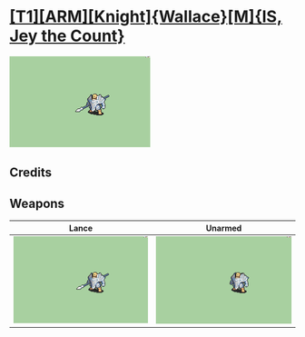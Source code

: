 # [\[T1\]\[ARM\]\[Knight\]{Wallace}\[M\]{IS, Jey the Count}](./)

<img src="./2.%20Lance/Lance_000.png" alt="[T1][ARM][Knight]{Wallace}[M]{IS, Jey the Count} standing" />

## Credits



## Weapons


|Lance |Unarmed |
|  :---: | :---: |
| <img alt="Lance animation" src="./2.%20Lance/Lance.gif" /> | <img alt="Unarmed animation" src="./8.%20Unarmed/Unarmed.gif" /> |
